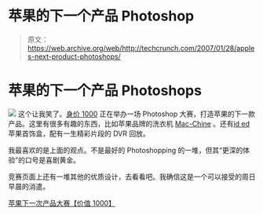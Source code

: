 # 苹果的下一个产品 Photoshop

> 原文：<https://web.archive.org/web/http://techcrunch.com/2007/01/28/apples-next-product-photoshops/>

# 苹果的下一个产品 Photoshops

![](img/09b3049c1c877c30e0b0e0d6be33a8b3.png)
这个让我笑了。[身价 1000](https://web.archive.org/web/20201021051001/http://www.worth1000.com/) 正在举办一场 Photoshop 大赛，打造苹果的下一款产品。这里有很多有趣的东西，比如苹果品牌的洗衣机 [Mac-Chine](https://web.archive.org/web/20201021051001/http://www.worth1000.com/view.asp?entry=350620&display=photoshop) 。还有[id ed](https://web.archive.org/web/20201021051001/http://www.worth1000.com/view.asp?entry=350330&display=photoshop)苹果首饰盒，配有一生精彩片段的 DVR 回放。

我最喜欢的是上面的观点。不是最好的 Photoshopping 的一堆，但其“更深的体验”的口号是喜剧黄金。

竞赛页面上还有一堆其他的优质设计，去看看吧。我确信这是一个可以接受的周日早晨的消遣。

[苹果下一次产品大赛【价值 1000】](https://web.archive.org/web/20201021051001/http://www.worth1000.com/cache/contest/contestcache.asp?contest_id=13700&display=photoshop)